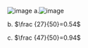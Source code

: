![image](https://github.com/user-attachments/assets/0679bdb7-151e-43f2-80dc-070fd8976e5b)
a.![image](https://github.com/user-attachments/assets/1bc7c496-32c8-4ac4-b05e-424957212b7b)

b. $\frac {27}{50}=0.54$

c. $\frac {47}{50}=0.94$
